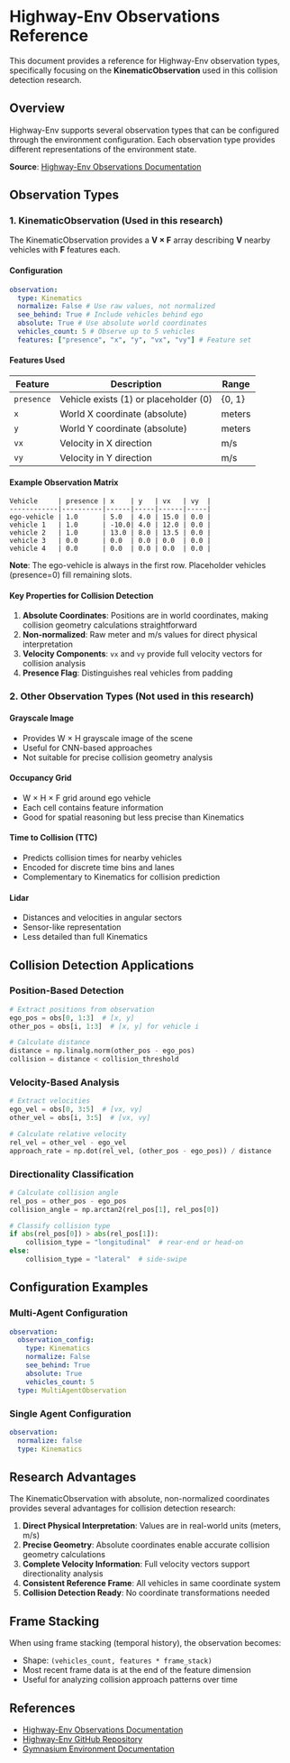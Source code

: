 # Highway-Env Observations Reference

This document provides a reference for Highway-Env observation types, specifically focusing on the **KinematicObservation** used in this collision detection research.

## Overview

Highway-Env supports several observation types that can be configured through the environment configuration. Each observation type provides different representations of the environment state.

**Source**: [Highway-Env Observations Documentation](https://highway-env.farama.org/observations/)

## Observation Types

### 1. KinematicObservation (Used in this research)

The KinematicObservation provides a **V × F** array describing **V** nearby vehicles with **F** features each.

#### Configuration

```yaml
observation:
  type: Kinematics
  normalize: False # Use raw values, not normalized
  see_behind: True # Include vehicles behind ego
  absolute: True # Use absolute world coordinates
  vehicles_count: 5 # Observe up to 5 vehicles
  features: ["presence", "x", "y", "vx", "vy"] # Feature set
```

#### Features Used

| Feature    | Description                           | Range  |
| ---------- | ------------------------------------- | ------ |
| `presence` | Vehicle exists (1) or placeholder (0) | {0, 1} |
| `x`        | World X coordinate (absolute)         | meters |
| `y`        | World Y coordinate (absolute)         | meters |
| `vx`       | Velocity in X direction               | m/s    |
| `vy`       | Velocity in Y direction               | m/s    |

#### Example Observation Matrix

```
Vehicle     | presence | x    | y   | vx   | vy  |
------------|----------|------|-----|------|-----|
ego-vehicle | 1.0      | 5.0  | 4.0 | 15.0 | 0.0 |
vehicle 1   | 1.0      | -10.0| 4.0 | 12.0 | 0.0 |
vehicle 2   | 1.0      | 13.0 | 8.0 | 13.5 | 0.0 |
vehicle 3   | 0.0      | 0.0  | 0.0 | 0.0  | 0.0 |
vehicle 4   | 0.0      | 0.0  | 0.0 | 0.0  | 0.0 |
```

**Note**: The ego-vehicle is always in the first row. Placeholder vehicles (presence=0) fill remaining slots.

#### Key Properties for Collision Detection

1. **Absolute Coordinates**: Positions are in world coordinates, making collision geometry calculations straightforward
2. **Non-normalized**: Raw meter and m/s values for direct physical interpretation
3. **Velocity Components**: `vx` and `vy` provide full velocity vectors for collision analysis
4. **Presence Flag**: Distinguishes real vehicles from padding

### 2. Other Observation Types (Not used in this research)

#### Grayscale Image

- Provides W × H grayscale image of the scene
- Useful for CNN-based approaches
- Not suitable for precise collision geometry analysis

#### Occupancy Grid

- W × H × F grid around ego vehicle
- Each cell contains feature information
- Good for spatial reasoning but less precise than Kinematics

#### Time to Collision (TTC)

- Predicts collision times for nearby vehicles
- Encoded for discrete time bins and lanes
- Complementary to Kinematics for collision prediction

#### Lidar

- Distances and velocities in angular sectors
- Sensor-like representation
- Less detailed than full Kinematics

## Collision Detection Applications

### Position-Based Detection

```python
# Extract positions from observation
ego_pos = obs[0, 1:3]  # [x, y]
other_pos = obs[i, 1:3]  # [x, y] for vehicle i

# Calculate distance
distance = np.linalg.norm(other_pos - ego_pos)
collision = distance < collision_threshold
```

### Velocity-Based Analysis

```python
# Extract velocities
ego_vel = obs[0, 3:5]  # [vx, vy]
other_vel = obs[i, 3:5]  # [vx, vy]

# Calculate relative velocity
rel_vel = other_vel - ego_vel
approach_rate = np.dot(rel_vel, (other_pos - ego_pos)) / distance
```

### Directionality Classification

```python
# Calculate collision angle
rel_pos = other_pos - ego_pos
collision_angle = np.arctan2(rel_pos[1], rel_pos[0])

# Classify collision type
if abs(rel_pos[0]) > abs(rel_pos[1]):
    collision_type = "longitudinal"  # rear-end or head-on
else:
    collision_type = "lateral"  # side-swipe
```

## Configuration Examples

### Multi-Agent Configuration

```yaml
observation:
  observation_config:
    type: Kinematics
    normalize: False
    see_behind: True
    absolute: True
    vehicles_count: 5
  type: MultiAgentObservation
```

### Single Agent Configuration

```yaml
observation:
  normalize: false
  type: Kinematics
```

## Research Advantages

The KinematicObservation with absolute, non-normalized coordinates provides several advantages for collision detection research:

1. **Direct Physical Interpretation**: Values are in real-world units (meters, m/s)
2. **Precise Geometry**: Absolute coordinates enable accurate collision geometry calculations
3. **Complete Velocity Information**: Full velocity vectors support directionality analysis
4. **Consistent Reference Frame**: All vehicles in same coordinate system
5. **Collision Detection Ready**: No coordinate transformations needed

## Frame Stacking

When using frame stacking (temporal history), the observation becomes:

- Shape: `(vehicles_count, features * frame_stack)`
- Most recent frame data is at the end of the feature dimension
- Useful for analyzing collision approach patterns over time

## References

- [Highway-Env Observations Documentation](https://highway-env.farama.org/observations/)
- [Highway-Env GitHub Repository](https://github.com/Farama-Foundation/HighwayEnv)
- [Gymnasium Environment Documentation](https://gymnasium.farama.org/)
